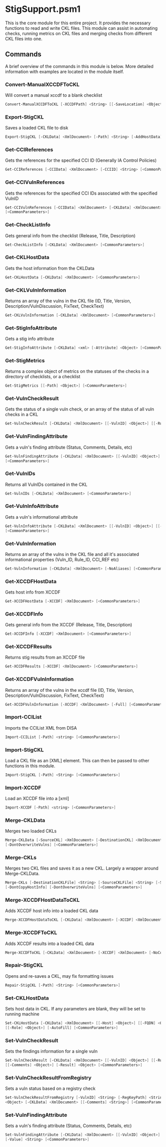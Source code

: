 # StigSupport.psm1

This is the core module for this entire project. It provides the necessary functions to read and write CKL files. This module can assist in automating checks, running metrics on CKL files and merging checks from different CKL files into one. 

## Commands

A brief overview of the commands in this module is below. More detailed information with examples are located in the module itself.

### Convert-ManualXCCDFToCKL

Will convert a manual xccdf to a blank checklist

```powershell
Convert-ManualXCCDFToCKL [-XCCDFPath] <String> [[-SaveLocation] <Object>] [<CommonParameters>]
```

### Export-StigCKL

Saves a loaded CKL file to disk

```powershell
Export-StigCKL [-CKLData] <XmlDocument> [-Path] <String> [-AddHostData] [<CommonParameters>]
```

### Get-CCIReferences

Gets the references for the specified CCI ID (Generally IA Control Policies)

```powershell
Get-CCIReferences [-CCIData] <XmlDocument> [-CCIID] <String> [<CommonParameters>]
```

### Get-CCIVulnReferences

Gets the references for the specified CCI IDs associated with the specified VulnID

```powershell
Get-CCIVulnReferences [-CCIData] <XmlDocument> [-CKLData] <XmlDocument> [[-VulnID] <Object>] [[-RuleID] <Object>]
[<CommonParameters>]
```

### Get-CheckListInfo

Gets general info from the checklist (Release, Title, Description)

```powershell
Get-CheckListInfo [-CKLData] <XmlDocument> [<CommonParameters>]
```

### Get-CKLHostData

Gets the host information from the CKLData

```powershell
Get-CKLHostData [-CKLData] <XmlDocument> [<CommonParameters>]
```

### Get-CKLVulnInformation

Returns an array of the vulns in the CKL file (ID, Title, Version, Description/VulnDiscussion, FixText, CheckText)

```powershell
Get-CKLVulnInformation [-CKLData] <XmlDocument> [<CommonParameters>]
```

### Get-StigInfoAttribute

Gets a stig info attribute

```powershell
Get-StigInfoAttribute [-CKLData] <xml> [-Attribute] <Object> [<CommonParameters>]
```

### Get-StigMetrics

Returns a complex object of metrics on the statuses of the checks in a directory of checklists, or a checklist

```powershell
Get-StigMetrics [[-Path] <Object>] [<CommonParameters>]
```

### Get-VulnCheckResult

Gets the status of a single vuln check, or an array of the status of all vuln checks in a CKL

```powershell
Get-VulnCheckResult [-CKLData] <XmlDocument> [[-VulnID] <Object>] [[-RuleID] <Object>] [<CommonParameters>]
```

### Get-VulnFindingAttribute

Gets a vuln's finding attribute (Status, Comments, Details, etc)

```powershell
Get-VulnFindingAttribute [-CKLData] <XmlDocument> [[-VulnID] <Object>] [[-RuleID] <Object>] [-Attribute] <Object>
[<CommonParameters>]
```

### Get-VulnIDs

Returns all VulnIDs contained in the CKL

```powershell
Get-VulnIDs [-CKLData] <XmlDocument> [<CommonParameters>]
```

### Get-VulnInfoAttribute

Gets a vuln's informational attribute

```powershell
Get-VulnInfoAttribute [-CKLData] <XmlDocument> [[-VulnID] <Object>] [[-RuleID] <Object>] [-Attribute] <Object>
[<CommonParameters>]
```

### Get-VulnInformation

Returns an array of the vulns in the CKL file and all it's associated informational properties (Vuln_ID, Rule_ID, CCI_REF etc)

```powershell
Get-VulnInformation [-CKLData] <XmlDocument> [-NoAliases] [<CommonParameters>]
```

### Get-XCCDFHostData

Gets host info from XCCDF

```powershell
Get-XCCDFHostData [-XCCDF] <XmlDocument> [<CommonParameters>]
```

### Get-XCCDFInfo

Gets general info from the XCCDF (Release, Title, Description)

```powershell
Get-XCCDFInfo [-XCCDF] <XmlDocument> [<CommonParameters>]
```

### Get-XCCDFResults

Returns stig results from an XCCDF file

```powershell
Get-XCCDFResults [-XCCDF] <XmlDocument> [<CommonParameters>]
```

### Get-XCCDFVulnInformation

Returns an array of the vulns in the xccdf file (ID, Title, Version, Description/VulnDiscussion, FixText, CheckText)

```powershell
Get-XCCDFVulnInformation [-XCCDF] <XmlDocument> [-Full] [<CommonParameters>]
```

### Import-CCIList

Imports the CCIList XML from DISA

```powershell
Import-CCIList [-Path] <string> [<CommonParameters>]
```

### Import-StigCKL

Load a CKL file as an [XML] element. This can then be passed to other functions in this module.

```powershell
Import-StigCKL [-Path] <String> [<CommonParameters>]
```

### Import-XCCDF

Load an XCCDF file into a [xml]

```powershell
Import-XCCDF [-Path] <string> [<CommonParameters>]
```

### Merge-CKLData

Merges two loaded CKLs

```powershell
Merge-CKLData [-SourceCKL] <XmlDocument> [-DestinationCKL] <XmlDocument> [-IncludeNR] [-DontCopyHostInfo]
[-DontOverwriteVulns] [<CommonParameters>]
```

### Merge-CKLs

Merges two CKL files and saves it as a new CKL. Largely a wrapper around Merge-CKLData.

```powershell
Merge-CKLs [-DestinationCKLFile] <String> [-SourceCKLFile] <String> [-SaveFilePath] <String> [-IncludeNR]
[-DontCopyHostInfo] [-DontOverwriteVulns] [<CommonParameters>]
```

### Merge-XCCDFHostDataToCKL

Adds XCCDF host info into a loaded CKL data

```powershell
Merge-XCCDFHostDataToCKL [-CKLData] <XmlDocument> [-XCCDF] <XmlDocument> [<CommonParameters>]
```

### Merge-XCCDFToCKL

Adds XCCDF results into a loaded CKL data

```powershell
Merge-XCCDFToCKL [-CKLData] <XmlDocument> [-XCCDF] <XmlDocument> [-NoCommentsOnOpen] [<CommonParameters>]
```

### Repair-StigCKL

Opens and re-saves a CKL, may fix formatting issues

```powershell
Repair-StigCKL [-Path] <String> [<CommonParameters>]
```

### Set-CKLHostData

Sets host data in CKL. If any parameters are blank, they will be set to running machine

```powershell
Set-CKLHostData [-CKLData] <XmlDocument> [[-Host] <Object>] [[-FQDN] <Object>] [[-Mac] <Object>] [[-IP] <Object>]
[[-Role] <Object>] [-AutoFill] [<CommonParameters>]
```

### Set-VulnCheckResult

Sets the findings information for a single vuln

```powershell
Set-VulnCheckResult [-CKLData] <XmlDocument> [[-VulnID] <Object>] [[-RuleID] <Object>] [[-Details] <Object>]
[[-Comments] <Object>] [-Result] <Object> [<CommonParameters>]
```

### Set-VulnCheckResultFromRegistry

Sets a vuln status based on a registry check

```powershell
Set-VulnCheckResultFromRegistry [-VulnID] <String> [-RegKeyPath] <String> [-RequiredKey] <String> [-RequiredValue]
<Object> [-CKLData] <XmlDocument> [[-Comments] <String>] [<CommonParameters>]
```

### Set-VulnFindingAttribute

Sets a vuln's finding attribute (Status, Comments, Details, etc)

```powershell
Set-VulnFindingAttribute [-CKLData] <XmlDocument> [[-VulnID] <Object>] [[-RuleID] <Object>] [-Attribute] <Object>
[-Value] <String> [<CommonParameters>]
```